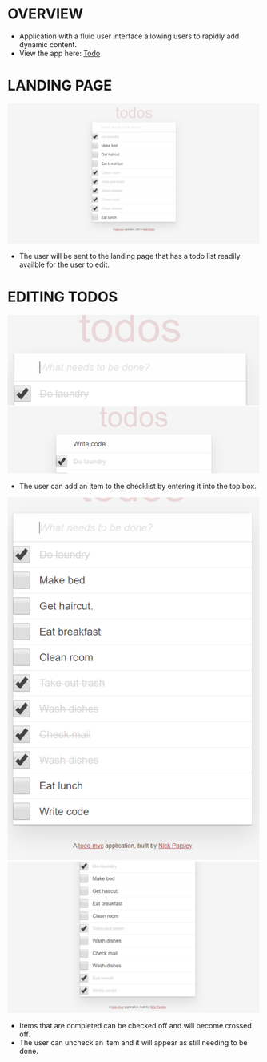 # OVERVIEW

* Application with a fluid user interface allowing users to rapidly add dynamic content.
*  View the app here: <a href="https://todo-nick-parsley.herokuapp.com/">Todo</a>

# LANDING PAGE

<img src='todohome.PNG'>

* The user will be sent to the landing page that has a todo list readily availble for the user to edit.


# EDITING TODOS

<img src='todoadd.PNG'> 
<img src='todoadd1.PNG'>

* The user can add an item to the checklist by entering it into the top box.

<img src='todoadd2.PNG'> 
<img src='todoadd3.PNG'>

* Items that are completed can be checked off and will become crossed off.
* The user can uncheck an item and it will appear as still needing to be done.
